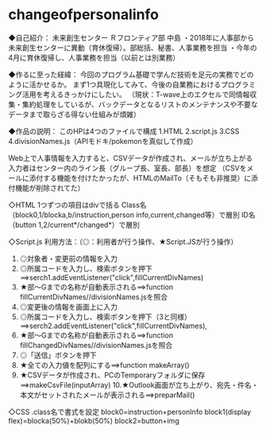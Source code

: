 # changeofpersonalinfo

◆自己紹介：
未来創生センター Ｒフロンティア部 中島
・2018年に人事部から未来創生センターに異動（育休復帰）。部総括、秘書、人事業務を担当
・今年の4月に育休復帰し、人事業務を担当（以前とは別業務）

◆作るに至った経緯：
今回のプログラム基礎で学んだ技術を足元の実務でどのように活かせるか。
まず1つ具現化してみて、今後の自業務におけるプログラミング活用を考えるきっかけにしたい。
（現状：T-wave上のエクセルで同情報収集・集約処理をしているが、バックデータとなるリストのメンテナンスや不要なデータまで取らざる得ない仕組みが煩雑）

◆作品の説明：
このHPは4つのファイルで構成
1.HTML 
2.script.js
3.CSS
4.divisionNames.js（APIモドキ/pokemonを真似して作成）

Web上で人事情報を入力すると、CSVデータが作成され、メールが立ち上がる
入力者はセンター内のライン長（グループ長、室長、部長）を想定
（CSVをメールに添付する機能を付けたかったが、HTMLのMailTo（そもそも非推奨）に添付機能が削除されてた）

◇HTML
1つずつの項目はdivで括る
Class名（block0,1/blocka,b/instruction,person info,current,changed等）で層別
ID名（button 1,2/current*/changed*）で層別

◇Script.js
利用方法：（◎：利用者が行う操作、★Script.JSが行う操作）
1. ◎対象者・変更前の情報を入力
2. ◎所属コードを入力し、検索ボタンを押下==>serch1.addEventListener("click",fillCurrentDivNames)
3. ★部～Gまでの名称が自動表示される==>function fillCurrentDivNames//divisionNames.jsを照合
4. ◎変更後の情報を画面上に入力
5. ◎所属コードを入力し、検索ボタンを押下（3と同様） ==>serch2.addEventListener("click",fillCurrentDivNames),
6. ★部～Gまでの名称が自動表示される==>function fillChangedDivNames//divisionNames.jsを照合
7. ◎「送信」ボタンを押下
8. ★全ての入力値を配列にする==>function makeArray()
9. ★CSVデータが作成され、PCのTemporaryフォルダに保存==>makeCsvFile(inputArray)
10.★Outlook画面が立ち上がり、宛先・件名・本文がセットされたメールが表示される==>preparMail()

◇CSS
.class名で書式を設定
block0=instruction+personInfo
block1(display flex)=blocka(50%)+blokb(50%)
block2=button+img
